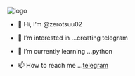 ![logo](https://telegra.ph/file/3f4eb86eb84cda5651b20.jpg)

- 👋 Hi, I’m @zerotsuu02


- 👀 I’m interested in ...creating telegram


- 🌱 I’m currently learning ...python


- 📫 How to reach me ...[telegram](https://t.me/straw_hat)

<!---
zerotsuu02/zerotsuu02 is a ✨ special ✨ repository because its `README.md` (this file) appears on your GitHub profile.
You can click the Preview link to take a look at your changes.
--->
